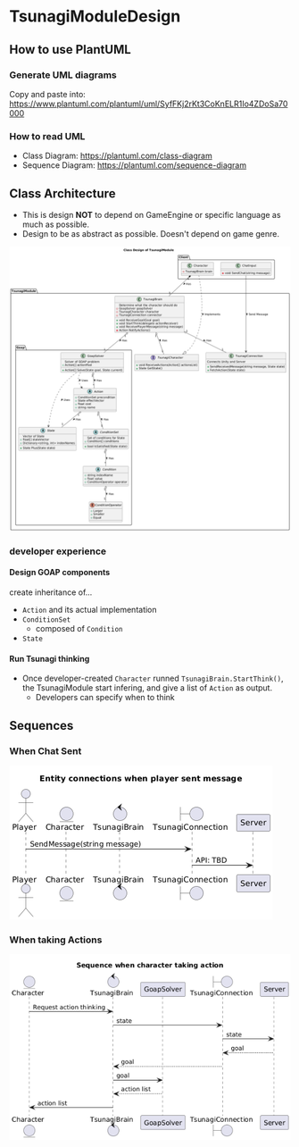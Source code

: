 # TsunagiModuleDesign

## How to use PlantUML

### Generate UML diagrams

Copy and paste into: https://www.plantuml.com/plantuml/uml/SyfFKj2rKt3CoKnELR1Io4ZDoSa70000

### How to read UML

- Class Diagram: https://plantuml.com/class-diagram
- Sequence Diagram: https://plantuml.com/sequence-diagram

## Class Architecture

- This is design **NOT** to depend on GameEngine or specific language as much as possible.
- Design to be as abstract as possible. Doesn't depend on game genre.

![Class Architecture](classes.png)

### developer experience

#### Design GOAP components

create inheritance of...

- `Action` and its actual implementation
- `ConditionSet`
  - composed of `Condition`
- `State`

#### Run Tsunagi thinking

- Once developer-created `Character` runned `TsunagiBrain.StartThink()`, the TsunagiModule start infering, and give a list of `Action` as output.
  - Developers can specify when to think

## Sequences

### When Chat Sent

![ChatSequences](Sequences/Message.png)

### When taking Actions

![ActionSequences](Sequences/Action.png)
